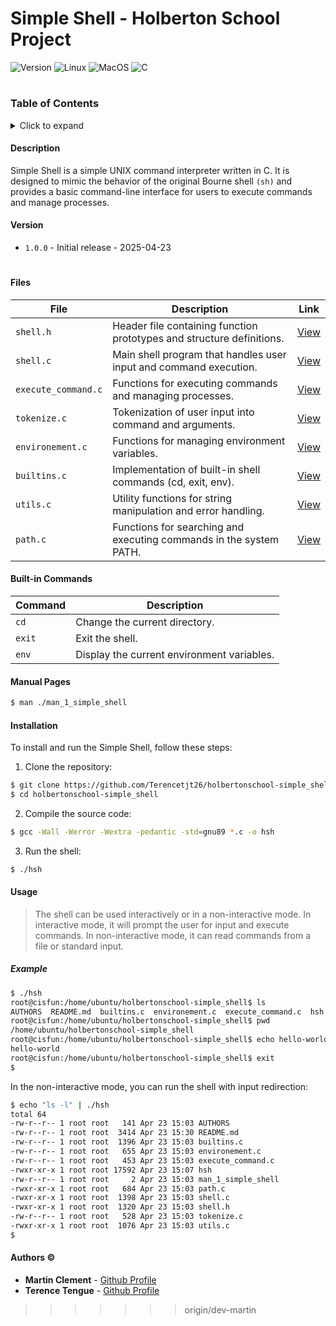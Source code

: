 # Simple Shell - Holberton School Project

![Version](https://img.shields.io/badge/version-1.0.0-blue.svg)
![Linux](https://img.shields.io/badge/linux-ubuntu-orange.svg)
![MacOS](https://img.shields.io/badge/macos-monterey-lightgrey.svg)
![C](https://img.shields.io/badge/language-C-red.svg)


#

### Table of Contents
<details>
<summary>Click to expand</summary>

- [Description](#description)
- [Version](#version)
- [Files](#files)
- [Built-in Commands](#built-in-commands)
- [Manual Pages](#manual-pages)
- [Installation](#installation)
- [Usage](#usage)
- [Authors &copy;](#authors--copy)

</details>

#### Description
Simple Shell is a simple UNIX command interpreter written in C. It is designed to mimic the behavior of the original Bourne shell `(sh)` and provides a basic command-line interface for users to execute commands and manage processes.

#### Version
- `1.0.0` - Initial release - 2025-04-23

#

#### Files
| File | Description | Link |
| ---- | ----------- | ---- |
| `shell.h` | Header file containing function prototypes and structure definitions. | [View](shell.h) |
| `shell.c` | Main shell program that handles user input and command execution. | [View](shell.c) |
| `execute_command.c` | Functions for executing commands and managing processes. | [View](execute_command.c) |
| `tokenize.c` | Tokenization of user input into command and arguments. | [View](tokenize.c) |
| `environement.c` | Functions for managing environment variables. | [View](environment.c) |
| `builtins.c` | Implementation of built-in shell commands (cd, exit, env). | [View](builtins.c) |
| `utils.c` | Utility functions for string manipulation and error handling. | [View](utils.c) |
| `path.c` | Functions for searching and executing commands in the system PATH. | [View](path.c) |

#### Built-in Commands
| Command | Description |
| ------- | ----------- |
| `cd` | Change the current directory. |
| `exit` | Exit the shell. |
| `env` | Display the current environment variables. |

#### Manual Pages
```bash
$ man ./man_1_simple_shell
```

#### Installation
To install and run the Simple Shell, follow these steps:
1. Clone the repository:
```bash
$ git clone https://github.com/Terencetjt26/holbertonschool-simple_shell.git
$ cd holbertonschool-simple_shell
```

2. Compile the source code:
```bash
$ gcc -Wall -Werror -Wextra -pedantic -std=gnu89 *.c -o hsh
```
3. Run the shell:
```bash
$ ./hsh
```

#### Usage
> The shell can be used interactively or in a non-interactive mode. In interactive mode, it will prompt the user for input and execute commands. In non-interactive mode, it can read commands from a file or standard input.
##### Example
```bash
$ ./hsh
root@cisfun:/home/ubuntu/holbertonschool-simple_shell$ ls
AUTHORS  README.md  builtins.c  environement.c  execute_command.c  hsh  man_1_simple_shell  path.c  shell.c  shell.h  tokenize.c  utils.c
root@cisfun:/home/ubuntu/holbertonschool-simple_shell$ pwd
/home/ubuntu/holbertonschool-simple_shell
root@cisfun:/home/ubuntu/holbertonschool-simple_shell$ echo hello-world
hello-world
root@cisfun:/home/ubuntu/holbertonschool-simple_shell$ exit
$
```

In the non-interactive mode, you can run the shell with input redirection:
```bash
$ echo "ls -l" | ./hsh
total 64
-rw-r--r-- 1 root root   141 Apr 23 15:03 AUTHORS
-rw-r--r-- 1 root root  3414 Apr 23 15:30 README.md
-rw-r--r-- 1 root root  1396 Apr 23 15:03 builtins.c
-rw-r--r-- 1 root root   655 Apr 23 15:03 environement.c
-rw-r--r-- 1 root root   453 Apr 23 15:03 execute_command.c
-rwxr-xr-x 1 root root 17592 Apr 23 15:07 hsh
-rw-r--r-- 1 root root     2 Apr 23 15:03 man_1_simple_shell
-rwxr-xr-x 1 root root   684 Apr 23 15:03 path.c
-rwxr-xr-x 1 root root  1398 Apr 23 15:03 shell.c
-rwxr-xr-x 1 root root  1320 Apr 23 15:03 shell.h
-rw-r--r-- 1 root root   528 Apr 23 15:03 tokenize.c
-rwxr-xr-x 1 root root  1076 Apr 23 15:03 utils.c
$
```

#### Authors &copy;
- **Martin Clement** - [Github Profile](https://github.com/ItsZmainDev)
- **Terence Tengue** - [Github Profile](https://github.com/Terencetjt26)
>>>>>>> origin/dev-martin
